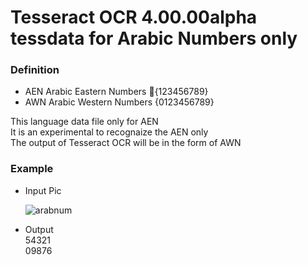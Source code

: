 # Tesseract OCR 4.00.00alpha tessdata for Arabic Numbers only

### Definition
* AEN Arabic Eastern Numbers {ِ123456789}
* AWN Arabic Western Numbers {0123456789}

This language data file only for AEN  
It is an experimental to recognaize the AEN only  
The output of Tesseract OCR will be in the form of AWN  

### Example
* Input Pic

  ![arabnum](https://user-images.githubusercontent.com/32733104/32214946-29824b06-be29-11e7-9858-a5649222e41b.jpg)  
  
* Output  
  54321   
  09876
  
